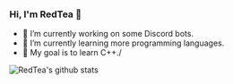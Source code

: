 ### Hi, I'm RedTea 👋

- 🔭 I’m currently working on some Discord bots.
- 🌱 I’m currently learning more programming languages.
- 🥅 My goal is to learn C++./

![RedTea's github stats](https://github-readme-stats.vercel.app/api?username=redteadeveloper&show_icons=true&theme=tokyonight)
